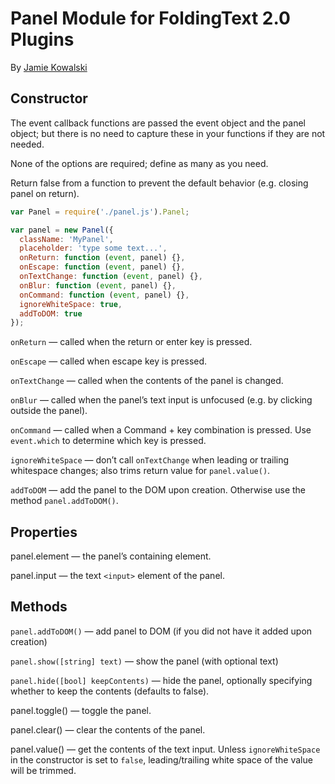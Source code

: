 # Panel Module for FoldingText 2.0 Plugins

By [Jamie Kowalski](github.com/jamiekowalski/foldingtext-extra)

## Constructor

The event callback functions are passed the event object and the panel object;
but there is no need to capture these in your functions if they are not needed.

None of the options are required; define as many as you need.

Return false from a function to prevent the default behavior (e.g. closing panel
on return).

```javascript
var Panel = require('./panel.js').Panel;

var panel = new Panel({
  className: 'MyPanel',
  placeholder: 'type some text...',
  onReturn: function (event, panel) {},
  onEscape: function (event, panel) {},
  onTextChange: function (event, panel) {},
  onBlur: function (event, panel) {},
  onCommand: function (event, panel) {},
  ignoreWhiteSpace: true,
  addToDOM: true
});
```

`onReturn` — called when the return or enter key is pressed.

`onEscape` — called when escape key is pressed.

`onTextChange` — called when the contents of the panel is changed.

`onBlur` — called when the panel’s text input is unfocused (e.g. by clicking outside the panel).

`onCommand` — called when a Command + key combination is pressed. Use `event.which` to determine which key is pressed.

`ignoreWhiteSpace` — don’t call `onTextChange` when leading or trailing whitespace changes; also trims return value for `panel.value()`.

`addToDOM` — add the panel to the DOM upon creation. Otherwise use the method `panel.addToDOM()`.

## Properties

panel.element — the panel’s containing element.

panel.input — the text `<input>` element of the panel.

## Methods

`panel.addToDOM()` — add panel to DOM (if you did not have it added upon creation)

`panel.show([string] text)` — show the panel (with optional text)

`panel.hide([bool] keepContents)` — hide the panel, optionally specifying whether to keep the contents (defaults to false).

panel.toggle() — toggle the panel.

panel.clear() — clear the contents of the panel.

panel.value() — get the contents of the text input. Unless `ignoreWhiteSpace` in the constructor is set to `false`, leading/trailing white space of the value will be trimmed.
